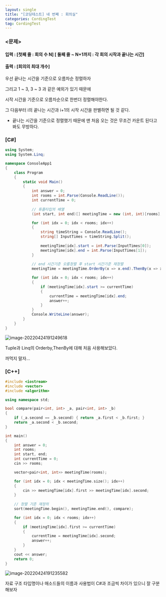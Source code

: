 ```yaml
---
layout: single
title: "[코딩테스트] 네 번째 : 회의실"
categories: CordingTest
tag: CordingTest
---
```




### <문제>

#### 입력 : [첫째 줄 :  회의 수  N] [ 둘째 줄 ~ N+1까지 : 각 회의 시작과 끝나는 시간]

#### 출력 : [회의의 최대 개수]

우선 끝나는 시간을 기준으로 오름차순 정렬하자

그리고 1 ~ 3, 3 ~ 3 과 같은 예외가 있기 때문에

시작 시간을 기준으로 오름차순으로 한번더 정렬해야한다.

그 다음부터 i의 끝나는 시간과  i+1의 시작 시간을 판별하면 될 것 같다.

+ 끝나는 시간을 기준으로 정렬했기 때문에 맨 처음 오는 것은 무조건 카운트 된다고 봐도 무방하다.

### [C#]

```c#
using System;
using System.Linq;

namespace ConsoleApp1
{
    class Program
    {
        static void Main()
        {
            int answer = 0;
            int rooms = int.Parse(Console.ReadLine());  
            int currentTime = 0;
			
            // 튜플타입의 배열
            (int start, int end)[] meetingTime = new (int, int)[rooms];

            for (int idx = 0; idx < rooms; idx++)
            {
                string timeString = Console.ReadLine();
                string[] InputTimes = timeString.Split();
                
                meetingTime[idx].start = int.Parse(InputTimes[0]);
                meetingTime[idx].end = int.Parse(InputTimes[1]);
            }
            
			// end 시간기준 오름정렬 후 start 시간기준 재정렬  
            meetingTime = meetingTime.OrderBy(x => x.end).ThenBy(x => x.start).ToArray();

            for (int idx = 0; idx < rooms; idx++)
            {
                if (meetingTime[idx].start >= currentTime)
                {
                    currentTime = meetingTime[idx].end;
                    answer++;
                }
            }
            Console.WriteLine(answer);
        }
    }
}
```

![image-20220424191249618](../../images/2022-04-24-CordingTest4/image-20220424191249618.png)

 Tuple과 Linq의 Orderby,ThenBy에 대해 처음 사용해보았다.

까먹지 말자... 



### [C++]

```c++
#include <iostream>
#include <vector>
#include <algorithm>

using namespace std;

bool compare(pair<int, int> _a, pair<int, int> _b)
{
    if (_a.second == _b.second) { return _a.first < _b.first; }
    return _a.second < _b.second;
}

int main()
{
    int answer = 0;
    int rooms;
    int start, end;
    int currentTime = 0;
    cin >> rooms;

    vector<pair<int, int>> meetingTime(rooms);

    for (int idx = 0; idx < meetingTime.size(); idx++)
    {
        cin >> meetingTime[idx].first >> meetingTime[idx].second;
    }
    
    // 정렬 기준 재정의
    sort(meetingTime.begin(), meetingTime.end(), compare);

    for (int idx = 0; idx < rooms; idx++)
    {
        if (meetingTime[idx].first >= currentTime)
        {
            currentTime = meetingTime[idx].second;
            answer++;
        }
    }
    cout << answer;
    return 0;
}
```

![image-20220424191235582](../../images/2022-04-24-CordingTest4/image-20220424191235582.png)

자료 구조 타입명이나 매소드들의 이름과 사용법이 C#과 조금씩 차이가 있으니 잘 구분해보자